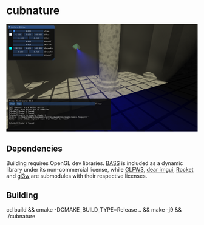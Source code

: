 # cubnature
![screenshot](screenshot.png)

## Dependencies
Building requires OpenGL dev libraries. [BASS](http://www.un4seen.com/bass.html) is included as a dynamic library under its non-commercial license, while [GLFW3](http://www.glfw.org), [dear imgui](https://github.com/ocornut/imgui), [Rocket](https://github.com/rocket/rocket) and [gl3w](https://github.com/sndels/libgl3w) are submodules with their respective licenses.

## Building 
cd build && cmake -DCMAKE_BUILD_TYPE=Release .. && make -j9 && ./cubnature
